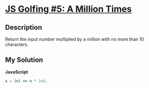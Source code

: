 # [JS Golfing #5: A Million Times](https://www.codewars.com/kata/59b7cae170a3b77d0000004b)

## Description

Return the input number multiplied by a million with no more than 10 characters.

## My Solution

**JavaScript**

```js
x = (n) => n * 1e6;
```
